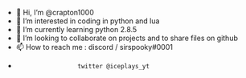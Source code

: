 - 👋 Hi, I’m @crapton1000
- 👀 I’m interested in coding in python and lua
- 🌱 I’m currently learning python 2.8.5
- 💞️ I’m looking to collaborate on projects and to share files on github
- 📫 How to reach me : discord / sirspooky#0001
-                      twitter @iceplays_yt

<!---
crapton1000/crapton1000 is a ✨ special ✨ repository because its `README.md` (this file) appears on your GitHub profile.
You can click the Preview link to take a look at your changes.
--->
